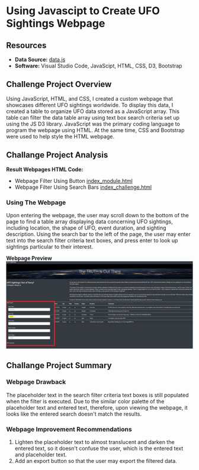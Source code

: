 # Using Javascipt to Create UFO Sightings Webpage
## Resources

- **Data Source:** [data.js](static_challenge/js/data.js)
- **Software:** Visual Studio Code, JavaScipt, HTML, CSS, D3, Bootstrap

## Challenge Project Overview 

Using JavaScript, HTML, and CSS, I created a custom webpage that showcases different UFO sightings worldwide. To display this data, I created a table to organize UFO data stored as a JavaScript array. This table can filter the data table array using text box search criteria set up using the JS D3 library. JavaScript was the primary coding language to program the webpage using HTML. At the same time, CSS and Bootstrap were used to help style the HTML webpage.

## Challange Project Analysis

**Result Webpages HTML Code:**
  - Webpage Filter Using Button [index_module.html](index_challenge.html)
  - Webpage Filter Using Search Bars [index_challenge.html](index_challenge.html)

### Using The Webpage

Upon entering the webpage, the user may scroll down to the bottom of the page to find a table array displaying data concerning UFO sightings, including location, the shape of UFO, event duration, and sighting description. Using the search bar to the left of the page, the user may enter text into the search filter criteria text boxes, and press enter to look up sightings particular to their interest. 

**Webpage Preview**
![Webpage_Preview](static_challenge/images/webpage_preview.png)

## Challange Project Summary

### Webpage Drawback
The placeholder text in the search filter criteria text boxes is still populated when the filter is executed. Due to the similar color palette of the placeholder text and entered text, therefore, upon viewing the webpage, it looks like the entered search doesn't match the results. 

### Webpage Improvement Recommendations 
 1) Lighten the placeholder text to almost translucent and darken the entered text, so it doesn't confuse the user, which is the entered text and placeholder text. 
 2) Add an export button so that the user may export the filtered data. 
